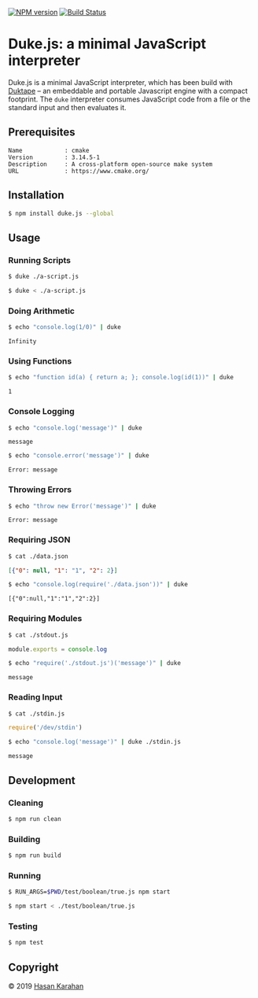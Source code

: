 [![NPM version](https://badge.fury.io/js/duke.js.svg)](https://npmjs.org/package/duke.js)
[![Build Status](https://app.travis-ci.com/hsk81/duke.js.svg?branch=master)](https://app.travis-ci.com/github/hsk81/duke.js)

# Duke.js: a minimal JavaScript interpreter

Duke.js is a minimal JavaScript interpreter, which has been build with [Duktape] &ndash; an embeddable and portable Javascript engine with a compact footprint. The `duke` interpreter consumes JavaScript code from a file or the standard input and then evaluates it.

## Prerequisites

```
Name            : cmake
Version         : 3.14.5-1
Description     : A cross-platform open-source make system
URL             : https://www.cmake.org/
```

## Installation

```sh
$ npm install duke.js --global
```

## Usage

### Running Scripts

```sh
$ duke ./a-script.js
```

```sh
$ duke < ./a-script.js
```

### Doing Arithmetic

```sh
$ echo "console.log(1/0)" | duke
```
```
Infinity
```

### Using Functions

```sh
$ echo "function id(a) { return a; }; console.log(id(1))" | duke
```
```
1
```

### Console Logging

```sh
$ echo "console.log('message')" | duke
```
```
message
```

```sh
$ echo "console.error('message')" | duke
```
```
Error: message
```

### Throwing Errors

```sh
$ echo "throw new Error('message')" | duke
```
```
Error: message
```

### Requiring JSON

```sh
$ cat ./data.json
```
```json
[{"0": null, "1": "1", "2": 2}]
```
```sh
$ echo "console.log(require('./data.json'))" | duke
```
```
[{"0":null,"1":"1","2":2}]
```

### Requiring Modules

```sh
$ cat ./stdout.js
```
```js
module.exports = console.log
```
```sh
$ echo "require('./stdout.js')('message')" | duke
```
```
message
```

### Reading Input

```sh
$ cat ./stdin.js
```
```js
require('/dev/stdin')
```
```sh
$ echo "console.log('message')" | duke ./stdin.js
```
```
message
```

## Development

### Cleaning

```sh
$ npm run clean
```

### Building

```sh
$ npm run build
```

### Running

```sh
$ RUN_ARGS=$PWD/test/boolean/true.js npm start
```

```sh
$ npm start < ./test/boolean/true.js
```

### Testing

```sh
$ npm test
```

## Copyright

 © 2019 [Hasan Karahan](https://github.com/hsk81)

[Duktape]: https://duktape.org/
